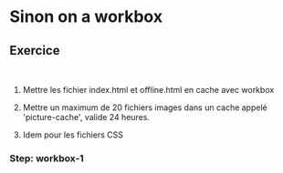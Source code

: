 <!-- .slide: class="exercice sfeir-bg-pink" -->

# Sinon on a workbox

## Exercice

<br>

1. Mettre les fichier index.html et offline.html en cache avec workbox

2. Mettre un maximum de 20 fichiers images dans un cache appelé 'picture-cache', valide 24 heures.

3. Idem pour les fichiers CSS

### Step: workbox-1
